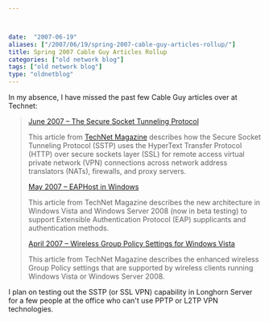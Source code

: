 ```yaml
---



date:  "2007-06-19"
aliases: ["/2007/06/19/spring-2007-cable-guy-articles-rollup/"]
title: Spring 2007 Cable Guy Articles Rollup
categories: ["old network blog"]
tags: ["old network blog"]
type: "oldnetblog"
---
```

In my absence, I have missed the past few Cable Guy articles over at Technet:


<blockquote><a href="http://www.microsoft.com/technet/technetmag/issues/2007/06/CableGuy/default.aspx">June 2007 – The Secure Socket Tunneling Protocol</a>


This article from <a href="http://www.microsoft.com/technet/technetmag/">TechNet Magazine</a> describes how the Secure Socket Tunneling Protocol (SSTP) uses the HyperText Transfer Protocol (HTTP) over secure sockets layer (SSL) for remote access virtual private network (VPN) connections across network address translators (NATs), firewalls, and proxy servers.


<a href="http://www.microsoft.com/technet/technetmag/issues/2007/05/CableGuy/default.aspx">May 2007 – EAPHost in Windows</a>


This article from TechNet Magazine describes the new architecture in Windows Vista and Windows Server 2008 (now in beta testing) to support Extensible Authentication Protocol (EAP) supplicants and authentication methods.


<a href="http://www.microsoft.com/technet/technetmag/issues/2007/04/CableGuy/default.aspx">April 2007 – Wireless Group Policy Settings for Windows Vista</a>


This article from TechNet Magazine describes the enhanced wireless Group Policy settings that are supported by wireless clients running Windows Vista or Windows Server 2008.

</blockquote>
I plan on testing out the SSTP (or SSL VPN) capability in Longhorn Server for a few people at the office who can't use PPTP or L2TP VPN technologies.


